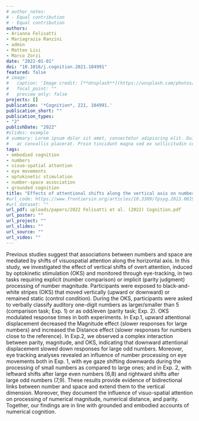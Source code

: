 ```yaml
---
# author_notes:
# - Equal contribution
# - Equal contribution
authors:
- Arianna Felisatti
- Mariagrazia Ranzini
- admin
- Matteo Lisi
- Marco Zorzi
date: "2022-01-01"
doi: "10.1016/j.cognition.2021.104991"
featured: false
# image:
#   caption: 'Image credit: [**Unsplash**](https://unsplash.com/photos/jdD8gXaTZsc)'
#   focal_point: ""
#   preview_only: false
projects: []
publication: '*Cognition*, 221, 104991.'
publication_short: ""
publication_types:
- "2"
publishDate: "2022"
#slides: example
# summary: Lorem ipsum dolor sit amet, consectetur adipiscing elit. Duis posuere tellus
#   ac convallis placerat. Proin tincidunt magna sed ex sollicitudin condimentum.
tags:
- embodied cognition
- numbers
- visuo-spatial attention
- eye movements
- optokinetic stimulation
- number-space association
- grounded cognition 
title: "Effects of attentional shifts along the vertical axis on number processing: An eye-tracking study with optokinetic stimulation"
#url_code: https://www.frontiersin.org/articles/10.3389/fpsyg.2013.00190/full
#url_dataset: ""
url_pdf: uploads/papers/2022 Felisatti et al. (2022) Cognition.pdf
url_poster: ""
url_project: ""
url_slides: ""
url_source: ""
url_video: ""
---
```


Previous studies suggest that associations between numbers and space are mediated by shifts of visuospatial attention along the horizontal axis. In this study, we investigated the effect of vertical shifts of overt attention, induced by optokinetic stimulation (OKS) and monitored through eye-tracking, in two tasks requiring explicit (number comparison) or implicit (parity judgment) processing of number magnitude. Participants were exposed to black-and-white stripes (OKS) that moved vertically (upward or downward) or remained static (control condition). During the OKS, participants were asked to verbally classify auditory one-digit numbers as larger/smaller than 5 (comparison task; Exp. 1) or as odd/even (parity task; Exp. 2). OKS modulated response times in both experiments. In Exp.1, upward attentional displacement decreased the Magnitude effect (slower responses for large numbers) and increased the Distance effect (slower responses for numbers close to the reference). In Exp.2, we observed a complex interaction between parity, magnitude, and OKS, indicating that downward attentional displacement slowed down responses for large odd numbers. Moreover, eye tracking analyses revealed an influence of number processing on eye movements both in Exp. 1, with eye gaze shifting downwards during the processing of small numbers as compared to large ones; and in Exp. 2, with leftward shifts after large even numbers (6,8) and rightward shifts after large odd numbers (7,9). These results provide evidence of bidirectional links between number and space and extend them to the vertical dimension. Moreover, they document the influence of visuo-spatial attention on processing of numerical magnitude, numerical distance, and parity. Together, our findings are in line with grounded and embodied accounts of numerical cognition.